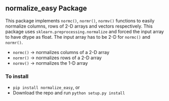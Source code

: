 ## normalize_easy Package

This package implements `normc()`, `normr()`, `normv()` functions to easily normalize columns, rows of 2-D arrays and vectors respectively. 
This package uses `sklearn.preprocessing.normalize` and forced the input array to have dtype as float. The input array has to be 2-D for `normc()` and `normr()`. 


* `normc()` -> normalizes columns of a 2-D array
* `normr()` -> normalizes rows of a 2-D array
* `normv()` -> normalizes the 1-D array


### To install
* `pip install normalize_easy`, or
* Download the repo and run `python setup.py install`




